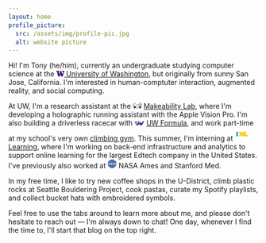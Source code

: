 ```yaml
---
layout: home
profile_picture:
  src: /assets/img/profile-pic.jpg
  alt: website picture
---
```


<p>
  Hi! I'm Tony (he/him), currently an undergraduate studying computer science at the  <a href = "https://cs.washington.edu/"> <img src="/assets/img/uw.png" width="16px"> University of Washington</a>, but originally from sunny San Jose, California. I'm interested in human-comptuter interaction, augmented reality, and social computing.
</p>

<p>
  At UW, I'm a research assistant at the <img src="/assets/img/makeability.png" width="18px"> <a href = "https://makeabilitylab.cs.washington.edu/">Makeability Lab</a>, where I'm developing a holographic running assistant with the Apple Vision Pro. I'm also building a driverless racecar with <img src="/assets/img/uwfsae.png" width="20px"> <a href = "https://www.uwformulamotorsports.com/">UW Formula</a>, and work part-time at my school's very own <a href = "https://www.washington.edu/ima/uwild/climb-with-rec/climbing-spaces/crags-climbing-center/"> climbing gym</a>. This summer, I'm interning at <a href = "https://ixl.com"> <img src="/assets/img/ixl.png" width="28px"> Learning</a>, where I'm working on back-end infrastructure and analytics to support online learning for the largest Edtech company in the United States. I've previously also worked at <img src="/assets/img/nasa.png" width="18px"> NASA Ames and Stanford Med.
</p>

<p>
  In my free time, I like to try new coffee shops in the U-District, climb plastic rocks at Seattle Bouldering Project, cook pastas, curate my Spotify playlists, and collect bucket hats with embroidered symbols.
</p>

<p>
  Feel free to use the tabs around to learn more about me, and please don't hesitate to reach out — I'm always down to chat! One day, whenever I find the time to, I'll start that blog on the top right.
</p>
